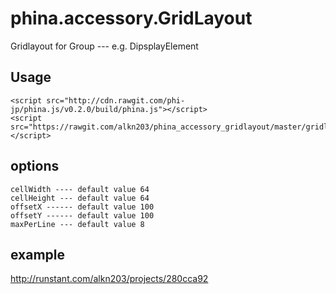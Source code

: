 # phina.accessory.GridLayout
Gridlayout for Group --- e.g. DipsplayElement

## Usage

```
<script src="http://cdn.rawgit.com/phi-jp/phina.js/v0.2.0/build/phina.js"></script>
<script src="https://rawgit.com/alkn203/phina_accessory_gridlayout/master/gridlayout.js"></script>
```

## options

```
cellWidth ---- default value 64
cellHeight --- default value 64
offsetX ------ default value 100
offsetY ------ default value 100
maxPerLine --- default value 8
```

## example
http://runstant.com/alkn203/projects/280cca92
